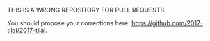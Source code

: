 THIS IS A WRONG REPOSITORY FOR PULL REQUESTS.

You should propose your corrections here: https://github.com/2017-tilai/2017-tilai.
